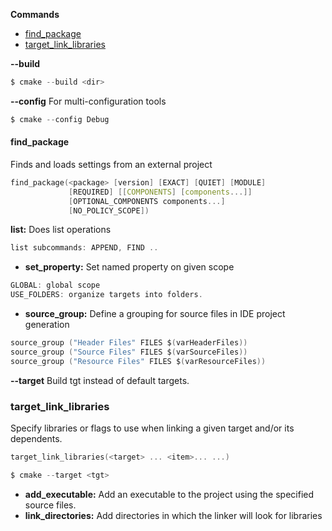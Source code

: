 **Commands**
- [find_package](#fp)
- [target_link_libraries](#tll)


**--build**
```c
$ cmake --build <dir>
```
**--config** For multi-configuration tools
```c
$ cmake --config Debug
```
<a name=fp></a>
#### find_package
Finds and loads settings from an external project
```c
find_package(<package> [version] [EXACT] [QUIET] [MODULE]
             [REQUIRED] [[COMPONENTS] [components...]]
             [OPTIONAL_COMPONENTS components...]
             [NO_POLICY_SCOPE])
```

**list:** Does list operations
```c
list subcommands: APPEND, FIND ..
```
- **set_property:** Set named property on given scope
```c
GLOBAL: global scope
USE_FOLDERS: organize targets into folders.
```
- **source_group:** Define a grouping for source files in IDE project generation
```c
source_group ("Header Files" FILES $(varHeaderFiles))
source_group ("Source Files" FILES $(varSourceFiles))
source_group ("Resource Files" FILES $(varResourceFiles))
```
**--target** Build tgt instead of default targets.

<a name=tll></a>
### target_link_libraries
Specify libraries or flags to use when linking a given target and/or its dependents.
```c
target_link_libraries(<target> ... <item>... ...)
```

```c
$ cmake --target <tgt>
```
- **add_executable:** Add an executable to the project using the specified source files.
- **link_directories:** Add directories in which the linker will look for libraries
